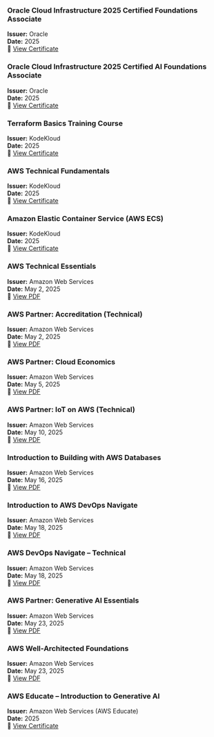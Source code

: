 
### Oracle Cloud Infrastructure 2025 Certified Foundations Associate  
**Issuer:** Oracle  
**Date:** 2025  
🔗 [View Certificate](https://catalog-education.oracle.com/pls/certview/sharebadge?id=179F2024BA0D67B75845E8BE470424F51247CEF3E487D44311F9177AFB8A69D1)

###  Oracle Cloud Infrastructure 2025 Certified AI Foundations Associate  
**Issuer:** Oracle  
**Date:** 2025  
🔗 [View Certificate](https://catalog-education.oracle.com/pls/certview/sharebadge?id=A50876DB9870DD072A55D6C54045735951A1A4928BC9BE04593488A13DECC087)

### Terraform Basics Training Course  
**Issuer:** KodeKloud  
**Date:** 2025  
🔗 [View Certificate](https://learn.kodekloud.com/certificate/21d55306-93d9-42f4-87ea-ad9afddcbedf)

### AWS Technical Fundamentals  
**Issuer:** KodeKloud  
**Date:** 2025  
🔗 [View Certificate](https://learn.kodekloud.com/certificate/38d0961f-4118-4a5b-adac-c331c86b5be8)

### Amazon Elastic Container Service (AWS ECS)  
**Issuer:** KodeKloud  
**Date:** 2025  
🔗 [View Certificate](https://learn.kodekloud.com/certificate/2a1e67b1-a5f2-4f95-aedf-7ffaa7179eb8)

### AWS Technical Essentials  
**Issuer:** Amazon Web Services  
**Date:** May 2, 2025  
📄 [View PDF](./AWS%20Technical%20Essentials.pdf)

### AWS Partner: Accreditation (Technical)  
**Issuer:** Amazon Web Services  
**Date:** May 2, 2025  
📄 [View PDF](./AWS%20Partner%20Accrediation.pdf)

### AWS Partner: Cloud Economics  
**Issuer:** Amazon Web Services  
**Date:** May 5, 2025  
📄 [View PDF](./AWS%20Partner%20Cloud%20Economics.pdf)

### AWS Partner: IoT on AWS (Technical)  
**Issuer:** Amazon Web Services  
**Date:** May 10, 2025  
📄 [View PDF](./AWS%20IoT.pdf)

### Introduction to Building with AWS Databases  
**Issuer:** Amazon Web Services  
**Date:** May 16, 2025  
📄 [View PDF](./AWS%20Databases.pdf)

### Introduction to AWS DevOps Navigate  
**Issuer:** Amazon Web Services  
**Date:** May 18, 2025  
📄 [View PDF](./AWS%20DevOps%20Navigate.pdf)

### AWS DevOps Navigate – Technical  
**Issuer:** Amazon Web Services  
**Date:** May 18, 2025  
📄 [View PDF](./AWS%20DevOps%20Navigate%20Technical.pdf)

### AWS Partner: Generative AI Essentials  
**Issuer:** Amazon Web Services  
**Date:** May 23, 2025  
📄 [View PDF](./AWS%20Generative%20AI.pdf)

### AWS Well-Architected Foundations  
**Issuer:** Amazon Web Services  
**Date:** May 23, 2025  
📄 [View PDF](./AWS%20Well%20architecture.pdf)

### AWS Educate – Introduction to Generative AI  
**Issuer:** Amazon Web Services (AWS Educate)  
**Date:** 2025  
🔗 [View Certificate](https://www.credly.com/badges/73313adc-177b-40b5-8608-2ca2855d415c/public_url)



